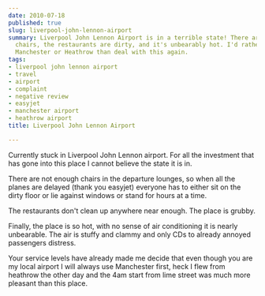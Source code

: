 ```yaml
---
date: 2010-07-18
published: true
slug: liverpool-john-lennon-airport
summary: Liverpool John Lennon Airport is in a terrible state! There are not enough
  chairs, the restaurants are dirty, and it's unbearably hot. I'd rather fly from
  Manchester or Heathrow than deal with this again.
tags:
- liverpool john lennon airport
- travel
- airport
- complaint
- negative review
- easyjet
- manchester airport
- heathrow airport
title: Liverpool John Lennon Airport

---
```

Currently stuck in Liverpool John Lennon airport. For all the investment that has gone into this place I cannot believe the state it is in. <p /> There are not enough chairs in the departure lounges, so when all the planes are delayed (thank you easyjet) everyone has to either sit on the dirty floor or lie against windows or stand for hours at a time. <p /> The restaurants don't clean up anywhere near enough. The place is grubby. <p /> Finally, the place is so hot, with no sense of air conditioning it is nearly unbearable. The air is stuffy and clammy and only CDs to already annoyed passengers distress. <p /> Your service levels have already made me decide that even though you are my local airport I will always use Manchester first, heck I flew from heathrow the other day and the 4am start from lime street was much more pleasant than this place.

